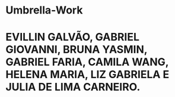 # Umbrella-Work
# EVILLIN GALVÃO, GABRIEL GIOVANNI, BRUNA YASMIN, GABRIEL FARIA, CAMILA WANG, HELENA MARIA, LIZ GABRIELA E JULIA DE LIMA CARNEIRO.
